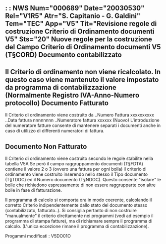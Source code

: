  :  : NWS Num="000689" Date="20030530" Rel="V1R5" Atr="S. Capitanio - G. Galdini" Tem="TEC" App="V5" Tit="Revisione regole di costruzione Criterio di       Ordinamento documenti V5" Sts="20"
Nuove regole per la costruzione del Campo Criterio di Ordinamento documenti V5 (T§CORD) 
Documento contabilizzato
------------------------------------
Il Criterio di ordinamento non viene ricalcolato. In questo caso viene mantenuto il valore impostato da programma di contabilizzazione (Normalmente Registro IVA-Anno-Numero protocollo) 
Documento Fatturato
------------------------------------
Il Criterio di ordinamento viene costruito da
..Numero Fattura      xxxxxxxxxx
..Data fattura        nnnnnnnn
..Numeratore fattura  xxxxxx     (Nuovo)
L'introduzione del numeratore fatture consente di mantenere separati i documenti anche in caso di utilizzo di differenti numeratori di fattura.

Documento Non Fatturato
------------------------------------
Il Criterio di ordinamento viene costruito secondo le regole stabilite nella tabella V5A Se però il campo raggruppamento documenti (T§FDTA) contiene il valore 2 o 3 (ovvero una fattura per ogni bolla) il criterio di ordinamento viene costruito inserendo nello stesso il Tipo documento (T§TDOC) ed il Numero documento (T§NDOC). Questo consente "isolare" le bolle che richiedono espressamente di non essere raggrupparte con altre bolle in fase di fatturazione.

Il programma di calcolo si comporta ora in modo coerente, calcolando il corretto Criterio indipendentemente dallo stato del documento stesso (contabilizzato, fatturato..).
Si consiglia pertanto di non costruire "manualmente" il criterio direttamente nei programmi (vedi ad esempio il programma di stampa fatture), ma di richiamare sempre il programma di calcolo.
(L'unica eccezione rimane il programma di contabilizzazione).

Progammi modificati :  V5DO01O
